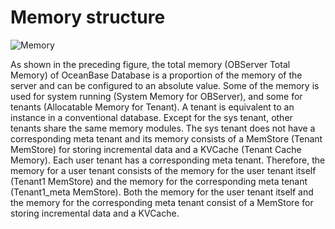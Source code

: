 # Memory structure

![Memory](https://obbusiness-private.oss-cn-shanghai.aliyuncs.com/doc/img/observer-enterprise/V4.1.0/reference/memory-management/memory-structure.png)

As shown in the preceding figure, the total memory (OBServer Total Memory) of OceanBase Database is a proportion of the memory of the server and can be configured to an absolute value. Some of the memory is used for system running (System Memory for OBServer), and some for tenants (Allocatable Memory for Tenant). A tenant is equivalent to an instance in a conventional database. Except for the sys tenant, other tenants share the same memory modules. The sys tenant does not have a corresponding meta tenant and its memory consists of a MemStore (Tenant MemStore) for storing incremental data and a KVCache (Tenant Cache Memory). Each user tenant has a corresponding meta tenant. Therefore, the memory for a user tenant consists of the memory for the user tenant itself (Tenant1 MemStore) and the memory for the corresponding meta tenant (Tenant1_meta MemStore). Both the memory for the user tenant itself and the memory for the corresponding meta tenant consist of a MemStore for storing incremental data and a KVCache.
